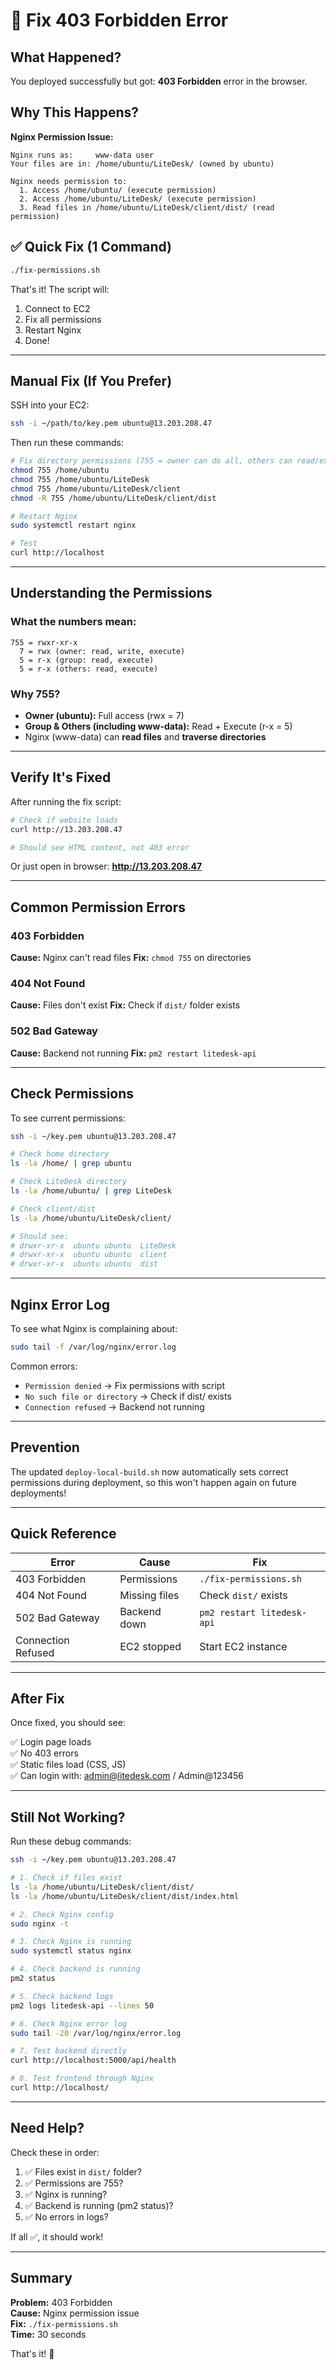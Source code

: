 # 🚨 Fix 403 Forbidden Error

## What Happened?

You deployed successfully but got: **403 Forbidden** error in the browser.

## Why This Happens?

**Nginx Permission Issue:**

```
Nginx runs as:     www-data user
Your files are in: /home/ubuntu/LiteDesk/ (owned by ubuntu)

Nginx needs permission to:
  1. Access /home/ubuntu/ (execute permission)
  2. Access /home/ubuntu/LiteDesk/ (execute permission)
  3. Read files in /home/ubuntu/LiteDesk/client/dist/ (read permission)
```

## ✅ Quick Fix (1 Command)

```bash
./fix-permissions.sh
```

That's it! The script will:
1. Connect to EC2
2. Fix all permissions
3. Restart Nginx
4. Done!

---

## Manual Fix (If You Prefer)

SSH into your EC2:

```bash
ssh -i ~/path/to/key.pem ubuntu@13.203.208.47
```

Then run these commands:

```bash
# Fix directory permissions (755 = owner can do all, others can read/execute)
chmod 755 /home/ubuntu
chmod 755 /home/ubuntu/LiteDesk
chmod 755 /home/ubuntu/LiteDesk/client
chmod -R 755 /home/ubuntu/LiteDesk/client/dist

# Restart Nginx
sudo systemctl restart nginx

# Test
curl http://localhost
```

---

## Understanding the Permissions

### What the numbers mean:

```
755 = rwxr-xr-x
  7 = rwx (owner: read, write, execute)
  5 = r-x (group: read, execute)
  5 = r-x (others: read, execute)
```

### Why 755?

- **Owner (ubuntu):** Full access (rwx = 7)
- **Group & Others (including www-data):** Read + Execute (r-x = 5)
- Nginx (www-data) can **read files** and **traverse directories**

---

## Verify It's Fixed

After running the fix script:

```bash
# Check if website loads
curl http://13.203.208.47

# Should see HTML content, not 403 error
```

Or just open in browser: **http://13.203.208.47**

---

## Common Permission Errors

### 403 Forbidden
**Cause:** Nginx can't read files
**Fix:** `chmod 755` on directories

### 404 Not Found
**Cause:** Files don't exist
**Fix:** Check if `dist/` folder exists

### 502 Bad Gateway
**Cause:** Backend not running
**Fix:** `pm2 restart litedesk-api`

---

## Check Permissions

To see current permissions:

```bash
ssh -i ~/key.pem ubuntu@13.203.208.47

# Check home directory
ls -la /home/ | grep ubuntu

# Check LiteDesk directory
ls -la /home/ubuntu/ | grep LiteDesk

# Check client/dist
ls -la /home/ubuntu/LiteDesk/client/

# Should see:
# drwxr-xr-x  ubuntu ubuntu  LiteDesk
# drwxr-xr-x  ubuntu ubuntu  client
# drwxr-xr-x  ubuntu ubuntu  dist
```

---

## Nginx Error Log

To see what Nginx is complaining about:

```bash
sudo tail -f /var/log/nginx/error.log
```

Common errors:
- `Permission denied` → Fix permissions with script
- `No such file or directory` → Check if dist/ exists
- `Connection refused` → Backend not running

---

## Prevention

The updated `deploy-local-build.sh` now automatically sets correct permissions during deployment, so this won't happen again on future deployments!

---

## Quick Reference

| Error | Cause | Fix |
|-------|-------|-----|
| 403 Forbidden | Permissions | `./fix-permissions.sh` |
| 404 Not Found | Missing files | Check `dist/` exists |
| 502 Bad Gateway | Backend down | `pm2 restart litedesk-api` |
| Connection Refused | EC2 stopped | Start EC2 instance |

---

## After Fix

Once fixed, you should see:

✅ Login page loads  
✅ No 403 errors  
✅ Static files load (CSS, JS)  
✅ Can login with: admin@litedesk.com / Admin@123456

---

## Still Not Working?

Run these debug commands:

```bash
ssh -i ~/key.pem ubuntu@13.203.208.47

# 1. Check if files exist
ls -la /home/ubuntu/LiteDesk/client/dist/
ls -la /home/ubuntu/LiteDesk/client/dist/index.html

# 2. Check Nginx config
sudo nginx -t

# 3. Check Nginx is running
sudo systemctl status nginx

# 4. Check backend is running
pm2 status

# 5. Check backend logs
pm2 logs litedesk-api --lines 50

# 6. Check Nginx error log
sudo tail -20 /var/log/nginx/error.log

# 7. Test backend directly
curl http://localhost:5000/api/health

# 8. Test frontend through Nginx
curl http://localhost/
```

---

## Need Help?

Check these in order:

1. ✅ Files exist in `dist/` folder?
2. ✅ Permissions are 755?
3. ✅ Nginx is running?
4. ✅ Backend is running (pm2 status)?
5. ✅ No errors in logs?

If all ✅, it should work!

---

## Summary

**Problem:** 403 Forbidden  
**Cause:** Nginx permission issue  
**Fix:** `./fix-permissions.sh`  
**Time:** 30 seconds  

That's it! 🎉


